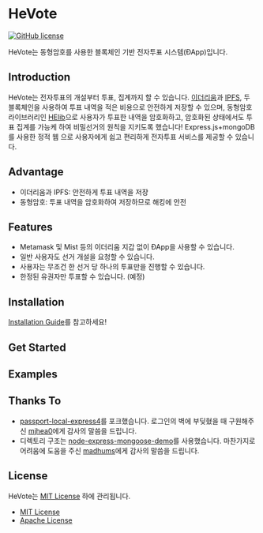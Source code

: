 # HeVote
[![GitHub license](https://img.shields.io/github/license/Naereen/StrapDown.js.svg)](https://github.com/HanBae/HeVote/blob/master/LICENSE)

HeVote는 동형암호를 사용한 블록체인 기반 전자투표 시스템(ÐApp)입니다.

## Introduction
HeVote는 전자투표의 개설부터 투표, 집계까지 할 수 있습니다.
[이더리움](https://www.ethereum.org/)과 [IPFS](https://ipfs.io/), 두 블록체인을 사용하여 투표 내역을 적은 비용으로 안전하게 저장할 수 있으며,
동형암호 라이브러리인 [HElib](https://github.com/shaih/HElib)으로 사용자가 투표한 내역을 암호화하고,
암호화된 상태에서도 투표 집계를 가능케 하여 비밀선거의 원칙을 지키도록 했습니다!
Express.js+mongoDB를 사용한 정적 웹 으로 사용자에게 쉽고 편리하게 전자투표 서비스를 제공할 수 있습니다.

## Advantage
- 이더리움과 IPFS: 안전하게 투표 내역을 저장
- 동형암호: 투표 내역을 암호화하여 저장하므로 해킹에 안전

## Features
- Metamask 및 Mist 등의 이더리움 지갑 없이 ÐApp을 사용할 수 있습니다.
- 일반 사용자도 선거 개설을 요청할 수 있습니다.
- 사용자는 무조건 한 선거 당 하나의 투표만을 진행할 수 있습니다.
- 한정된 유권자만 투표할 수 있습니다. (예정) 

## Installation
[Installation Guide](https://github.com/HanBae/HeVote/blob/master/docs/INSTALLATION_GUIDE.md)를 참고하세요!

## Get Started

## Examples

## Thanks To
- [passport-local-express4](https://github.com/mjhea0/passport-local-express4)를 포크했습니다.
로그인의 벽에 부딪혔을 때 구원해주신 [mjhea0](https://github.com/mjhea0)에게 감사의 말씀을 드립니다.
- 디렉토리 구조는 [node-express-mongoose-demo](https://github.com/madhums/node-express-mongoose-demo)를 사용했습니다.
마찬가지로 어려움에 도움을 주신 [madhums](https://github.com/madhums)에게 감사의 말씀을 드립니다.

## License
HeVote는 [MIT License](https://github.com/HanBae/HeVote/blob/master/LICENSE) 하에 관리됩니다.
- [MIT License](https://github.com/HanBae/HeVote/blob/master/LICENSE)
- [Apache License](http://www.apache.org/licenses/LICENSE-2.0)
